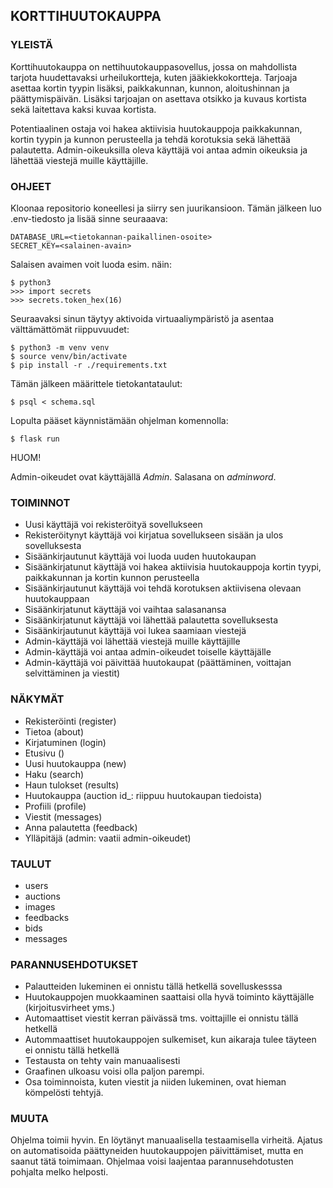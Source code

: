 <h2> KORTTIHUUTOKAUPPA </h2>

<h3> YLEISTÄ </h3>

Korttihuutokauppa on nettihuutokauppasovellus, jossa on mahdollista tarjota huudettavaksi urheilukortteja, kuten jääkiekkokortteja. Tarjoaja asettaa kortin tyypin lisäksi, paikkakunnan, kunnon, aloitushinnan ja päättymispäivän. Lisäksi tarjoajan on asettava otsikko ja kuvaus kortista sekä laitettava kaksi kuvaa kortista. 

Potentiaalinen ostaja voi hakea aktiivisia huutokauppoja paikkakunnan, kortin tyypin ja kunnon perusteella ja tehdä korotuksia sekä lähettää palautetta. Admin-oikeuksilla oleva käyttäjä voi antaa admin oikeuksia ja lähettää viestejä muille käyttäjille. 

<h3> OHJEET </h3>

Kloonaa repositorio koneellesi ja siirry sen juurikansioon. Tämän jälkeen luo .env-tiedosto ja lisää sinne seuraaava: 

`DATABASE_URL=<tietokannan-paikallinen-osoite>` \
`SECRET_KEY=<salainen-avain>`

Salaisen avaimen voit luoda esim. näin:

`$ python3` \
`>>> import secrets` \
`>>> secrets.token_hex(16)`

Seuraavaksi sinun täytyy aktivoida virtuaaliympäristö ja asentaa välttämättömät riippuvuudet:

`$ python3 -m venv venv` \
`$ source venv/bin/activate` \
`$ pip install -r ./requirements.txt`

Tämän jälkeen määrittele tietokantataulut:

`$ psql < schema.sql`

Lopulta pääset käynnistämään ohjelman komennolla:

`$ flask run`

HUOM!

Admin-oikeudet ovat käyttäjällä *Admin*. Salasana on *adminword*.

<h3> TOIMINNOT </h3>

 * Uusi käyttäjä voi rekisteröityä sovellukseen
 * Rekisteröitynyt käyttäjä voi kirjatua sovellukseen sisään ja ulos sovelluksesta
 * Sisäänkirjautunut käyttäjä voi luoda uuden huutokaupan
 * Sisäänkirjatunut käyttäjä voi hakea aktiivisia huutokauppoja kortin tyypi, paikkakunnan ja kortin kunnon perusteella
 * Sisäänkirjautunut käyttäjä voi tehdä korotuksen aktiivisena olevaan huutokauppaan
 * Sisäänkirjatunut käyttäjä voi vaihtaa salasanansa
 * Sisäänkirjatunut käyttäjä voi lähettää palautetta sovelluksesta
 * Sisäänkirjautunut käyttäjä voi lukea saamiaan viestejä
 * Admin-käyttäjä voi lähettää viestejä muille käyttäjille
 * Admin-käyttäjä voi antaa admin-oikeudet toiselle käyttäjälle
 * Admin-käyttäjä voi päivittää huutokaupat (päättäminen, voittajan selvittäminen ja viestit) 

<h3> NÄKYMÄT </h3>

 * Rekisteröinti (register)
 * Tietoa (about)
 * Kirjatuminen (login)
 * Etusivu ()
 * Uusi huutokauppa (new)
 * Haku (search)
 * Haun tulokset (results)
 * Huutokauppa (auction id_: riippuu huutokaupan tiedoista)
 * Profiili (profile)
 * Viestit (messages)
 * Anna palautetta (feedback)
 * Ylläpitäjä (admin: vaatii admin-oikeudet)

<h3> TAULUT </h3>

 * users
 * auctions
 * images
 * feedbacks
 * bids
 * messages

<h3> PARANNUSEHDOTUKSET </h3>

 * Palautteiden lukeminen ei onnistu tällä hetkellä sovelluskesssa
 * Huutokauppojen muokkaaminen saattaisi olla hyvä toiminto käyttäjälle (kirjoitusvirheet yms.)
 * Automaattiset viestit kerran päivässä tms. voittajille ei onnistu tällä hetkellä
 * Autommaattiset huutokauppojen sulkemiset, kun aikaraja tulee täyteen ei onnistu tällä hetkellä
 * Testausta on tehty vain manuaalisesti
 * Graafinen ulkoasu voisi olla paljon parempi. 
 * Osa toiminnoista, kuten viestit ja niiden lukeminen, ovat hieman kömpelösti tehtyjä.


<h3> MUUTA </h3>

Ohjelma toimii hyvin. En löytänyt manuaalisella testaamisella virheitä. Ajatus on automatisoida päättyneiden huutokauppojen päivittämiset, mutta en saanut tätä toimimaan. Ohjelmaa voisi laajentaa parannusehdotusten pohjalta melko helposti. 

